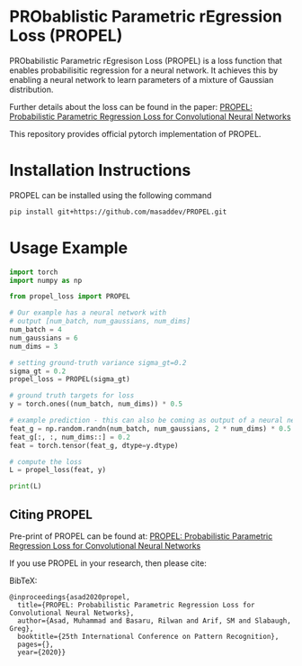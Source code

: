# PRObablistic Parametric rEgression Loss (PROPEL) 
PRObabilistic Parametric rEgresison Loss (PROPEL) is a loss function that enables probabilisitic regression for a neural network. It achieves this by enabling a neural network to learn parameters of a mixture of Gaussian distribution. 

Further details about the loss can be found in the paper: [PROPEL: Probabilistic Parametric Regression Loss for Convolutional Neural Networks](https://arxiv.org/pdf/1807.10937.pdf)

This repository provides official pytorch implementation of PROPEL. 

# Installation Instructions
PROPEL can be installed using the following command 
```bash
pip install git+https://github.com/masaddev/PROPEL.git
```

# Usage Example
```python
import torch
import numpy as np

from propel_loss import PROPEL

# Our example has a neural network with
# output [num_batch, num_gaussians, num_dims]
num_batch = 4
num_gaussians = 6
num_dims = 3

# setting ground-truth variance sigma_gt=0.2
sigma_gt = 0.2
propel_loss = PROPEL(sigma_gt)

# ground truth targets for loss
y = torch.ones((num_batch, num_dims)) * 0.5

# example prediction - this can also be coming as output of a neural network
feat_g = np.random.randn(num_batch, num_gaussians, 2 * num_dims) * 0.5
feat_g[:, :, num_dims::] = 0.2
feat = torch.tensor(feat_g, dtype=y.dtype)

# compute the loss
L = propel_loss(feat, y)

print(L)
```

## Citing PROPEL
Pre-print of PROPEL can be found at: [PROPEL: Probabilistic Parametric Regression Loss for Convolutional Neural Networks](https://arxiv.org/pdf/1807.10937.pdf)

If you use PROPEL in your research, then please cite:

BibTeX:
```
@inproceedings{asad2020propel,
  title={PROPEL: Probabilistic Parametric Regression Loss for Convolutional Neural Networks},
  author={Asad, Muhammad and Basaru, Rilwan and Arif, SM and Slabaugh, Greg},
  booktitle={25th International Conference on Pattern Recognition},
  pages={},
  year={2020}}
```
